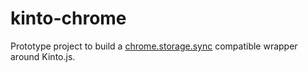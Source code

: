 kinto-chrome
============

Prototype project to build a [chrome.storage.sync](https://developer.chrome.com/extensions/storage)
compatible wrapper around Kinto.js.


